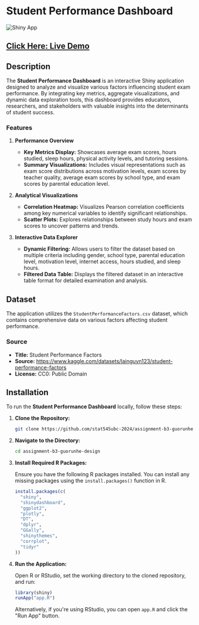 
# Student Performance Dashboard

![Shiny App](https://img.shields.io/badge/Shiny-App-4F5B93?logo=shiny&logoColor=white)

## [Click Here: Live Demo](https://guorunhe.shinyapps.io/assignment-b3-guorunhe-design/)

## Description

The **Student Performance Dashboard** is an interactive Shiny application designed to analyze and visualize various factors influencing student exam performance. By integrating key metrics, aggregate visualizations, and dynamic data exploration tools, this dashboard provides educators, researchers, and stakeholders with valuable insights into the determinants of student success.

### Features

1. **Performance Overview**
   - **Key Metrics Display:** Showcases average exam scores, hours studied, sleep hours, physical activity levels, and tutoring sessions.
   - **Summary Visualizations:** Includes visual representations such as exam score distributions across motivation levels, exam scores by teacher quality, average exam scores by school type, and exam scores by parental education level.

2. **Analytical Visualizations**
   - **Correlation Heatmap:** Visualizes Pearson correlation coefficients among key numerical variables to identify significant relationships.
   - **Scatter Plots:** Explores relationships between study hours and exam scores to uncover patterns and trends.

3. **Interactive Data Explorer**
   - **Dynamic Filtering:** Allows users to filter the dataset based on multiple criteria including gender, school type, parental education level, motivation level, internet access, hours studied, and sleep hours.
   - **Filtered Data Table:** Displays the filtered dataset in an interactive table format for detailed examination and analysis.

## Dataset

The application utilizes the `StudentPerformanceFactors.csv` dataset, which contains comprehensive data on various factors affecting student performance.

### Source

- **Title:** Student Performance Factors
- **Source:** https://www.kaggle.com/datasets/lainguyn123/student-performance-factors
- **License:** CC0: Public Domain

## Installation

To run the **Student Performance Dashboard** locally, follow these steps:

1. **Clone the Repository:**

   ```bash
   git clone https://github.com/stat545ubc-2024/assignment-b3-guorunhe-design
   ```

2. **Navigate to the Directory:**

   ```bash
   cd assignment-b3-guorunhe-design
   ```

3. **Install Required R Packages:**

   Ensure you have the following R packages installed. You can install any missing packages using the `install.packages()` function in R.

   ```r
   install.packages(c(
     "shiny",
     "shinydashboard",
     "ggplot2",
     "plotly",
     "DT",
     "dplyr",
     "GGally",
     "shinythemes",
     "corrplot",
     "tidyr"
   ))
   ```

4. **Run the Application:**

   Open R or RStudio, set the working directory to the cloned repository, and run:

   ```r
   library(shiny)
   runApp("app.R")
   ```

   Alternatively, if you're using RStudio, you can open `app.R` and click the "Run App" button.
